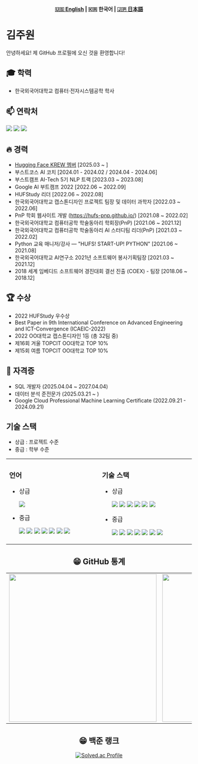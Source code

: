 
<h4 align="center">
    <p>
        <a href="README.md">🇺🇸 English</a> |
        <b>🇰🇷 한국어</b> |
        <a href="README-ja.md">🇯🇵 日本語</a> 
    </p>
</h4>

# 김주원
안녕하세요! 제 GitHub 프로필에 오신 것을 환영합니다!<br>

## 🎓 학력
- 한국외국어대학교 컴퓨터·전자시스템공학 학사

## 📫 연락처
<a href="mailto:kjwt1124@hufs.ac.kr" target="_blank"><img src="https://img.shields.io/badge/Gmail-EA4335?style=flat-square&logo=Gmail&logoColor=white"/></a>
<a href="https://www.linkedin.com/in/%EA%B9%80%EC%A3%BC%EC%9B%90/" target="_blank"><img src="https://img.shields.io/badge/LinkedIn-0A66C2?style=flat-square&logo=LinkedIn&logoColor=white"/></a>
<a href="https://uomnf97.tistory.com/" target="_blank"><img src="https://img.shields.io/badge/Tistory-ff822c?style=flat-square&logo=Tistory&logoColor=white"/></a>

## 🔥 경력
- [Hugging Face KREW 멤버](https://hugging-face-krew.github.io/) [2025.03 ~ ]
- 부스트코스 AI 코치 [2024.01 - 2024.02 / 2024.04 - 2024.06]  
- 부스트캠프 AI-Tech 5기 NLP 트랙 [2023.03 ~ 2023.08]  
- Google AI 부트캠프 2022 [2022.06 ~ 2022.09]  
- HUFStudy 리더 [2022.06 ~ 2022.08]  
- 한국외국어대학교 캡스톤디자인 프로젝트 팀장 및 데이터 과학자 [2022.03 ~ 2022.06]  
- PnP 학회 웹사이트 개발 (https://hufs-pnp.github.io/) [2021.08 ~ 2022.02]  
- 한국외국어대학교 컴퓨터공학 학술동아리 학회장(PnP) [2021.06 ~ 2021.12]  
- 한국외국어대학교 컴퓨터공학 학술동아리 AI 스터디팀 리더(PnP) [2021.03 ~ 2022.02]  
- Python 교육 매니저/강사 — "HUFS! START-UP! PYTHON" [2021.06 ~ 2021.08]  
- 한국외국어대학교 AI연구소 2021년 소프트웨어 봉사기획팀장 [2021.03 ~ 2021.12]  
- 2018 세계 임베디드 소프트웨어 경진대회 결선 진출 (COEX) - 팀장 [2018.06 ~ 2018.12]

## 🏆 수상
- 2022 HUFStudy 우수상  
- Best Paper in 9th International Conference on Advanced Engineering and ICT-Convergence (ICAEIC-2022)
- 2022 OO대학교 캡스톤디자인 1등 (총 32팀 중)  
- 제16회 겨울 TOPCIT OO대학교 TOP 10%  
- 제15회 여름 TOPCIT OO대학교 TOP 10%

## 🪪 자격증
- SQL 개발자 (2025.04.04 ~ 2027.04.04)  
- 데이터 분석 준전문가 (2025.03.21 ~ )  
- Google Cloud Professional Machine Learning Certificate (2022.09.21 - 2024.09.21)

## 기술 스택
- 상급 : 프로젝트 수준  
- 중급 : 학부 수준  

<center>
 <table width="100%">
 
  <td valign="top" width=600>
    <h3>언어</h3>
    <ul>
     <li>상급</li>
      <p>
       <img src="https://img.shields.io/badge/Python-3776AB?style=flat-square&logo=Python&logoColor=white"/>   
      </p>
     <li>중급</li>
      <p>
        <img src="https://img.shields.io/badge/C++-00599C?style=flat-square&logo=c%2B%2B&logoColor=white"/> 
        <img src="https://img.shields.io/badge/C-A8B9CC?style=flat-square&logo=C&logoColor=white"/>
        <img src="https://img.shields.io/badge/Markdown-000000?style=flat-square&logo=Markdown&logoColor=white"/>
        <img src="https://img.shields.io/badge/HTML-E34F26?style=flat-square&logo=HTML5&logoColor=white"/> 
        <img src="https://img.shields.io/badge/CSS-1572B6?style=flat-square&logo=CSS3&logoColor=white"/>
        <img src="https://img.shields.io/badge/JavaScript-F7DF1E?style=flat-square&logo=JavaScripton&logoColor=white"/>
        <img src="https://img.shields.io/badge/Java-007396?style=flat-square&logo=Java&logoColor=white"/>
      </p>
    </ul>
    
  </td>
  <td valign="top" width=600>
    
   <h3>기술 스택</h3>
   <ul>
     <li>상급</li>
      <p>
       <img src="https://img.shields.io/badge/Git-F05032?style=flat-square&logo=Git&logoColor=white"/>
       <img src="https://img.shields.io/badge/GitHub-181717?style=flat-square&logo=GitHub&logoColor=white"/>
       <img src="https://img.shields.io/badge/React-61DAFB?style=flat-square&logo=React&logoColor=white"/>
       <img src="https://img.shields.io/badge/pandas-%23150458?style=flat-square&logo=pandas&logoColor=white"/>
       <img src="https://img.shields.io/badge/scikit--learn-%23F7931?style=flat-square&logo=scikit-learn&logoColor=white"/>
       <img src="https://img.shields.io/badge/numpy-%23013243?style=flat-square&logo=numpy&logoColor=white"/>
      </p>
     <li>중급</li>
      <p>
       <img src="https://img.shields.io/badge/Arduino-00979D?style=flat-square&logo=Arduino&logoColor=white"/>
       <img src="https://img.shields.io/badge/Tailwind CSS-06B6D4?style=flat-square&logo=Tailwind CSS&logoColor=white"/>
       <img src="https://img.shields.io/badge/TensorFlow-%23FF6F00?style=flat-square&logo=Tensorflow&logoColor=white"/>
       <img src="https://img.shields.io/badge/Pytorch-EE4C2C?style=flat-square&logo=Pytorch&logoColor=white"/>
       <img src="https://img.shields.io/badge/mysql-%2300f?style=flat-square&logo=mysql&logoColor=white"/>
       <img src="https://img.shields.io/badge/Docker-2496ED?style=flat-square&logo=Docker&logoColor=white"/>
       <img src="https://img.shields.io/badge/Raspberry Pi-A22846?style=flat-square&logo=RaspberryPi&logoColor=white"/>
    </p>
  </td></table>
<center>  
 
## 😁 GitHub 통계  
<table width="100%">
 <tr>
  <td valign="top" width="50%">
   <img src="https://github-readme-stats.vercel.app/api?username=Kim-Ju-won&hide_border=false&theme=github_dark" width="400">
  </td>
  <td valign="top" width="50%">
   <img src="https://github-readme-stats.vercel.app/api/top-langs/?username=Kim-Ju-won&hide_border=false&theme=github_dark&layout=compact" width="400">
  </td>
 </tr>
</table>  

 ## 😁 백준 랭크
[![Solved.ac Profile](https://mazassumnida.wtf/api/v2/generate_badge?boj=kjwt1124)](https://solved.ac/kjwt1124)
